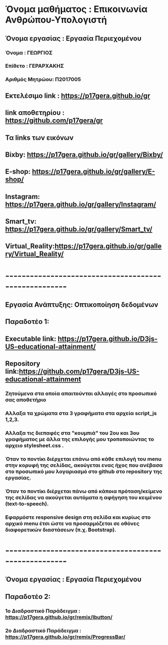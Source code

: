 # Όνομα μαθήματος : Επικοινωνία Ανθρώπου-Υπολογιστή
## Όνομα εργασίας : Εργασία Περιεχομένου
### Όνομα : ΓΕΩΡΓΙΟΣ
### Επίθετο : ΓΕΡΑΡΧΑΚΗΣ
### Αριθμός Μητρώου: Π2017005
 ## Eκτελέσιμο link : https://p17gera.github.io/gr
 ## link αποθετηρίου : https://github.com/p17gera/gr
 ## Τα links των εικόνων
 ## Bixby: https://p17gera.github.io/gr/gallery/Bixby/
 ## E-shop: https://p17gera.github.io/gr/gallery/E-shop/
 ## Instagram: https://p17gera.github.io/gr/gallery/Instagram/
 ## Smart_tv: https://p17gera.github.io/gr/gallery/Smart_tv/
 ## Virtual_Reality:https://p17gera.github.io/gr/gallery/Virtual_Reality/
 
 # -----------------------------------------------------
## Εργασία Ανάπτυξης: Οπτικοποίηση δεδομένων
 ## Παραδοτέο 1:
 ## Executable link: https://p17gera.github.io/D3js-US-educational-attainment/

## Repository link:https://github.com/p17gera/D3js-US-educational-attainment

### Ζητούμενα στα οποία απαιτούνται αλλαγές στο προσωπικό σας αποθετήριο
### Αλλαξα τα χρώματα στα 3 γραφήματα στα αρχεία script_js 1,2,3.

### Aλλαξα τις διεπαφές στα "κουμπιά" του 2ου και 3ου γραφήματος με άλλα της επιλογής μου τροποποιώντας το αρχειο stylesheet.css .

### Όταν το ποντίκι διέρχεται επάνω από κάθε επιλογή του menu στην κορυφή της σελίδας, ακούγεται ενας ήχος που ανέβασα στο προσωπικό μου λογαριασμό στο github στο repository της εργασίας.

### Όταν το ποντίκι διέρχεται πάνω από κάποια πρόταση/κείμενο της σελίδας να ακούγεται αυτόματα η αφήγηση του κειμένου (text-to-speech). 

### Εφαρμόστε responsive design στη σελίδα και κυρίως στο αρχικό menu έτσι ώστε να προσαρμόζεται σε οθόνες διαφορετικών διαστάσεων (π.χ. Bootstrap).


 # -----------------------------------------------------
## Όνομα εργασίας : Εργασία Περιεχομένου
## Παραδοτέο 2:
### 1ο Διαδραστικό Παράδειγμα : https://p17gera.github.io/gr/remix/Ibutton/
### 2ο Διαδραστικό Παράδειγμα : https://p17gera.github.io/gr/remix/ProgressBar/



















